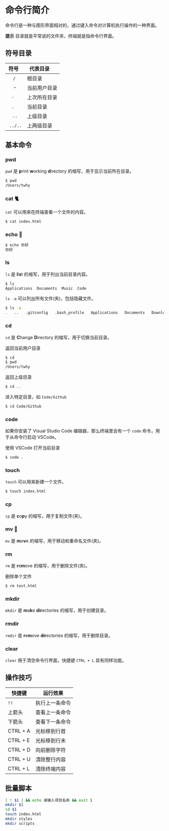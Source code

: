# 命令行简介

命令行是一种与图形界面相对的，通过键入命令对计算机执行操作的一种界面。

**提示** 目录就是平常说的文件夹，终端就是指命令行界面。

## 符号目录
|    符号   | 代表目录    |
| :------: | ---------- |
|  `/`     | 根目录      |
|  `~`     | 当前用户目录 |
|  `-`     | 上次所在目录 |
|  `.`     | 当前目录    |
|  `..`    | 上级目录    | 
|  `../..` | 上两级目录   |

## 基本命令
### pwd
`pwd` 是 **p**rint **w**orking **d**irectory 的缩写，用于显示当前所在目录。
```bash
$ pwd
/Users/twhy
```

### cat 🐈
`cat` 可以用来在终端查看一个文件的内容。
```bash
$ cat index.html
```

### echo 🐒
```bash
$ echo 你好
你好
```

### ls
`ls` 是 **l**i**s**t 的缩写，用于列出当前目录内容。
```bash
$ ls
Applications  Documents	 Music  Code
```
`ls -a` 可以列出所有文件(夹)，包括隐藏文件。
```bash
$ ls -a
.   ..   .gitconfig   .bash_profile   Applications   Documents   Downloads
```

### cd
`cd` 是 **C**hange **D**irectory 的缩写，用于切换当前目录。

返回当前用户目录
```bash
$ cd
$ pwd
/Users/twhy
```
返回上级目录
```bash
$ cd ..
```
进入特定目录，如 `Code/Github`
```bash
$ cd Code/Github
```

### code
如果你安装了 Visual Studio Code 编辑器，那么终端里会有一个 `code` 命令，用于从命令行启动 VSCode。

使用 VSCode 打开当前目录
```bash
$ code .
```

### touch
`touch` 可以用来新建一个文件。
```bash
$ touch index.html
```

### cp
`cp` 是 **c**o**p**y 的缩写，用于复制文件(夹)。

### mv 🎵
`mv` 是 **m**o**v**e 的缩写，用于移动和重命名文件(夹)。

### rm
`rm` 是 **r**e**m**ove 的缩写，用于删除文件(夹)。

删除单个文件
```bash
$ rm test.html
```

### mkdir
`mkdir` 是 **m**a**k**e **dir**ectories 的缩写，用于创建目录。

### rmdir
`rmdir` 是 **r**e**m**ove **dir**ectories 的缩写，用于删除目录。

### clear
`clear` 用于清空命令行界面，快捷键 `CTRL + L` 具有同样功能。

## 操作技巧
| 快捷键    | 运行效果      |
| -------- | ------------|
| `!!`     | 执行上一条命令 |
| 上箭头    | 查看上一条命令 |
| 下箭头    | 查看下一条命令 |
| CTRL + A | 光标移到行首  |
| CTRL + E | 光标移到行末  |
| CTRL + D | 向前删除字符  |
| CTRL + U | 清除整行内容  |
| CTRL + L | 清除终端内容  |

## 批量脚本
```bash
[ ! $1 ] && echo 请输入项目名称 && exit 1
mkdir $1
cd $1
touch index.html
mkdir styles
mkdir scripts
```


